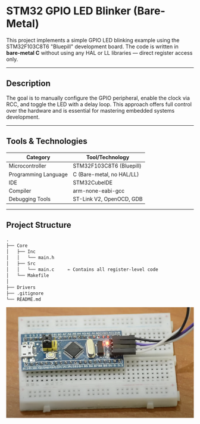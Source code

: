 # **STM32 GPIO LED Blinker (Bare-Metal)**

This project implements a simple GPIO LED blinking example using the STM32F103C8T6 "Bluepill" development board. The code is written in **bare-metal C** without using any HAL or LL libraries — direct register access only.

---

## Description

The goal is to manually configure the GPIO peripheral, enable the clock via RCC, and toggle the LED with a delay loop. This approach offers full control over the hardware and is essential for mastering embedded systems development.

---

##  Tools & Technologies

| Category             | Tool/Technology                  |
|----------------------|----------------------------------|
| Microcontroller      | STM32F103C8T6 (Bluepill)         |
| Programming Language | C (Bare-metal, no HAL/LL)        |
| IDE                  | STM32CubeIDE                     |
| Compiler             | arm-none-eabi-gcc                |
| Debugging Tools      | ST-Link V2, OpenOCD, GDB         |

---

##  Project Structure

```plaintext
.
├── Core
│   ├── Inc
│   │   └── main.h
│   ├── Src
│   │   └── main.c     ← Contains all register-level code
│   └── Makefile
│ 
├── Drivers
├── .gitignore
└── README.md

```

![STM32F103C8T6](https://github.com/tairkhamitov/STM32_GPIO_Blink-Bare-metal/blob/main/exmpl.STM.png)
